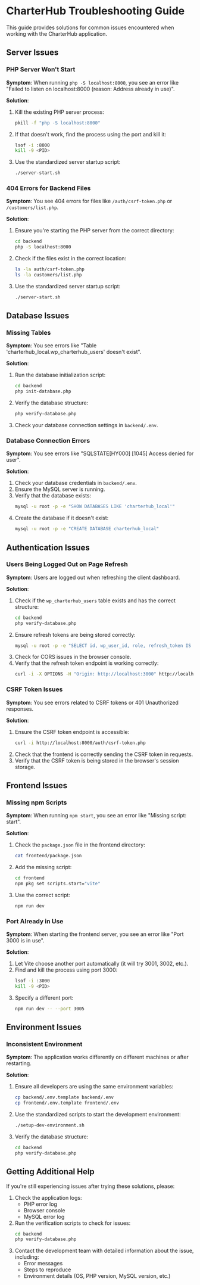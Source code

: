 # CharterHub Troubleshooting Guide

This guide provides solutions for common issues encountered when working with the CharterHub application.

## Server Issues

### PHP Server Won't Start

**Symptom**: When running `php -S localhost:8000`, you see an error like "Failed to listen on localhost:8000 (reason: Address already in use)".

**Solution**:
1. Kill the existing PHP server process:
   ```bash
   pkill -f "php -S localhost:8000"
   ```
2. If that doesn't work, find the process using the port and kill it:
   ```bash
   lsof -i :8000
   kill -9 <PID>
   ```
3. Use the standardized server startup script:
   ```bash
   ./server-start.sh
   ```

### 404 Errors for Backend Files

**Symptom**: You see 404 errors for files like `/auth/csrf-token.php` or `/customers/list.php`.

**Solution**:
1. Ensure you're starting the PHP server from the correct directory:
   ```bash
   cd backend
   php -S localhost:8000
   ```
2. Check if the files exist in the correct location:
   ```bash
   ls -la auth/csrf-token.php
   ls -la customers/list.php
   ```
3. Use the standardized server startup script:
   ```bash
   ./server-start.sh
   ```

## Database Issues

### Missing Tables

**Symptom**: You see errors like "Table 'charterhub_local.wp_charterhub_users' doesn't exist".

**Solution**:
1. Run the database initialization script:
   ```bash
   cd backend
   php init-database.php
   ```
2. Verify the database structure:
   ```bash
   php verify-database.php
   ```
3. Check your database connection settings in `backend/.env`.

### Database Connection Errors

**Symptom**: You see errors like "SQLSTATE[HY000] [1045] Access denied for user".

**Solution**:
1. Check your database credentials in `backend/.env`.
2. Ensure the MySQL server is running.
3. Verify that the database exists:
   ```bash
   mysql -u root -p -e "SHOW DATABASES LIKE 'charterhub_local'"
   ```
4. Create the database if it doesn't exist:
   ```bash
   mysql -u root -p -e "CREATE DATABASE charterhub_local"
   ```

## Authentication Issues

### Users Being Logged Out on Page Refresh

**Symptom**: Users are logged out when refreshing the client dashboard.

**Solution**:
1. Check if the `wp_charterhub_users` table exists and has the correct structure:
   ```bash
   cd backend
   php verify-database.php
   ```
2. Ensure refresh tokens are being stored correctly:
   ```bash
   mysql -u root -p -e "SELECT id, wp_user_id, role, refresh_token IS NOT NULL AS has_token FROM charterhub_local.wp_charterhub_users"
   ```
3. Check for CORS issues in the browser console.
4. Verify that the refresh token endpoint is working correctly:
   ```bash
   curl -i -X OPTIONS -H "Origin: http://localhost:3000" http://localhost:8000/auth/refresh-token.php
   ```

### CSRF Token Issues

**Symptom**: You see errors related to CSRF tokens or 401 Unauthorized responses.

**Solution**:
1. Ensure the CSRF token endpoint is accessible:
   ```bash
   curl -i http://localhost:8000/auth/csrf-token.php
   ```
2. Check that the frontend is correctly sending the CSRF token in requests.
3. Verify that the CSRF token is being stored in the browser's session storage.

## Frontend Issues

### Missing npm Scripts

**Symptom**: When running `npm start`, you see an error like "Missing script: start".

**Solution**:
1. Check the `package.json` file in the frontend directory:
   ```bash
   cat frontend/package.json
   ```
2. Add the missing script:
   ```bash
   cd frontend
   npm pkg set scripts.start="vite"
   ```
3. Use the correct script:
   ```bash
   npm run dev
   ```

### Port Already in Use

**Symptom**: When starting the frontend server, you see an error like "Port 3000 is in use".

**Solution**:
1. Let Vite choose another port automatically (it will try 3001, 3002, etc.).
2. Find and kill the process using port 3000:
   ```bash
   lsof -i :3000
   kill -9 <PID>
   ```
3. Specify a different port:
   ```bash
   npm run dev -- --port 3005
   ```

## Environment Issues

### Inconsistent Environment

**Symptom**: The application works differently on different machines or after restarting.

**Solution**:
1. Ensure all developers are using the same environment variables:
   ```bash
   cp backend/.env.template backend/.env
   cp frontend/.env.template frontend/.env
   ```
2. Use the standardized scripts to start the development environment:
   ```bash
   ./setup-dev-environment.sh
   ```
3. Verify the database structure:
   ```bash
   cd backend
   php verify-database.php
   ```

## Getting Additional Help

If you're still experiencing issues after trying these solutions, please:

1. Check the application logs:
   - PHP error log
   - Browser console
   - MySQL error log
2. Run the verification scripts to check for issues:
   ```bash
   cd backend
   php verify-database.php
   ```
3. Contact the development team with detailed information about the issue, including:
   - Error messages
   - Steps to reproduce
   - Environment details (OS, PHP version, MySQL version, etc.) 